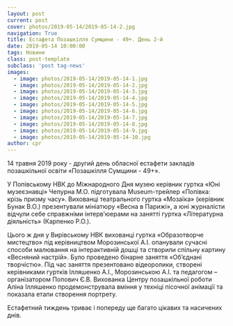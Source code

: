 ```yaml
---
layout: post
current: post
cover: photos/2019-05-14/2019-05-14-2.jpg
navigation: True
title: Естафета Позашкілля Сумщини - 49+. День 2-й
date: 2019-05-14 10:00:00
tags: Новини
class: post-template
subclass: 'post tag-news'
images:
  - image: photos/2019-05-14/2019-05-14-1.jpg
  - image: photos/2019-05-14/2019-05-14-2.jpg
  - image: photos/2019-05-14/2019-05-14-3.jpg
  - image: photos/2019-05-14/2019-05-14-4.jpg
  - image: photos/2019-05-14/2019-05-14-5.jpg
  - image: photos/2019-05-14/2019-05-14-6.jpg
  - image: photos/2019-05-14/2019-05-14-7.jpg
  - image: photos/2019-05-14/2019-05-14-8.jpg
  - image: photos/2019-05-14/2019-05-14-9.jpg
  - image: photos/2019-05-14/2019-05-14-10.jpg
author: cpr
---
```


14 травня 2019 року  - другий день обласної естафети закладів позашкільної освіти «Позашкілля Сумщини - 49+».  

У Попівському НВК до Міжнародного Дня музею керівник гуртка «Юні музеєзнавці» Чепурна М.О. підготувала Museum-трейлер «Попівка: крізь призму часу». Вихованці театрального гуртка «Мозаїка» (керівник Бунак В.О.) презентували мініатюру  «Весна в Парижі», а юні журналісти відчули себе справжніми інтерв’юерами на занятті гуртка «Літературна діяльність» (Карпенко Р.О.).

Цього ж дня у Вирівському НВК вихованці гуртка «Образотворче мистецтво» під керівництвом Морозинської А.І. опанували сучасні способи малювання на інтерактивній дошці  та створили спільну  картину «Весняний настрій». Було проведено бінарне заняття «Об’єднані творчістю». Під час заняття презентовано відеоролики, створені керівниками гуртків Ілляшенко А.І., Морозинською А.І. та педагогом – організатором  Попович Є.В. Вихованка Центру позашкільної роботи Аліна Ілляшенко  продемонструвала вміння у техніці пісочної анімації та показала етапи створення портрету.   

Естафетний тиждень триває  і попереду ще багато цікавих та насичених днів.
